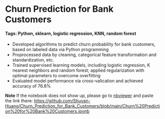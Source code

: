# Churn Prediction for Bank Customers

#### Tags: Python, sklearn, logistic regression, KNN, random forest

- Developed algorithms to predict churn probability for bank customers, based on labeled data via Python programming
- Proprocessed data by cleaning, categorical feature transformation and standardization, etc.
- Trained supervised learning models, including logistic regression, K nearest neighbors and random forest; applied regularization with optimal parameters to overcome overfitting
- Evaluated model performance via cross-valication and achieved accuracy of 76.8%

**Note**
If the notebook does not show up, please go to [nbviewer](https://nbviewer.jupyter.org/) and paste the link there: https://github.com/Shuyan-Huang/Churn_Prediction_for_Bank_Customers/blob/main/Churn%20Prediction%20for%20Bank%20Customers.ipynb 
